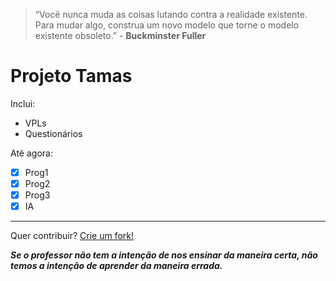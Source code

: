 > “Você nunca muda as coisas lutando contra a realidade existente. Para mudar algo, construa um novo modelo que torne o modelo existente obsoleto.” - **Buckminster Fuller**

# Projeto Tamas

Inclui:
- VPLs
- Questionários

Até agora:
- [x] Prog1 
- [x] Prog2
- [x] Prog3
- [x] IA
---

Quer contribuir? [Crie um fork!](https://github.com/awayworth/projetotamas/fork)


***Se o professor não tem a intenção de nos ensinar da maneira certa, não temos a intenção de aprender da maneira errada.***

